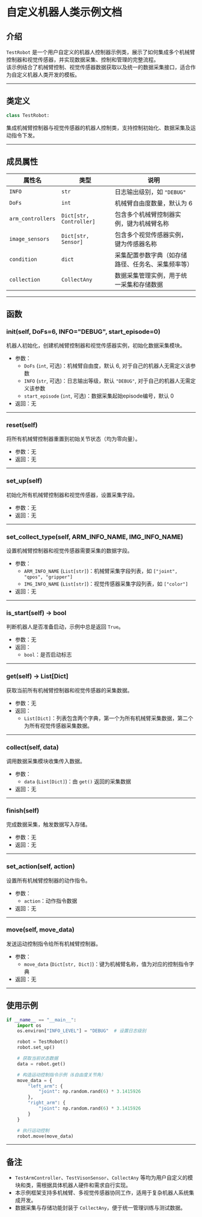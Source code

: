 # 自定义机器人类示例文档

## 介绍  
`TestRobot` 是一个用户自定义的机器人控制器示例类，展示了如何集成多个机械臂控制器和视觉传感器，并实现数据采集、控制和管理的完整流程。  
该示例结合了机械臂控制、视觉传感器数据获取以及统一的数据采集接口，适合作为自定义机器人类开发的模板。

---

## 类定义
```python
class TestRobot:
```

集成机械臂控制器与视觉传感器的机器人控制类，支持控制初始化、数据采集及运动指令下发。

---

## 成员属性

| 属性名           | 类型              | 说明                                         |
|-----------------|-------------------|----------------------------------------------|
| `INFO`          | `str`             | 日志输出级别，如 `"DEBUG"`                     |
| `DoFs`          | `int`             | 机械臂自由度数量，默认为 6                     |
| `arm_controllers`| `Dict[str, Controller]` | 包含多个机械臂控制器实例，键为机械臂名称               |
| `image_sensors` | `Dict[str, Sensor]`     | 包含多个视觉传感器实例，键为传感器名称                   |
| `condition`     | `dict`            | 采集配置参数字典（如存储路径、任务名、采集频率等）        |
| `collection`    | `CollectAny`      | 数据采集管理实例，用于统一采集和存储数据                    |

---

## 函数

### **__init__(self, DoFs=6, INFO="DEBUG", start_episode=0)**  
机器人初始化，创建机械臂控制器和视觉传感器实例，初始化数据采集模块。

- 参数：  
  - `DoFs` (`int`, 可选)：机械臂自由度，默认 6, 对于自己的机器人无需定义该参数 
  - `INFO` (`str`, 可选)：日志输出等级，默认 `"DEBUG"`, 对于自己的机器人无需定义该参数   
  - `start_episode` (`int`, 可选)：数据采集起始episode编号，默认 0  
- 返回：无  

---

### **reset(self)**  
将所有机械臂控制器重置到初始关节状态（均为零向量）。

- 参数：无  
- 返回：无  

---

### **set_up(self)**  
初始化所有机械臂控制器和视觉传感器，设置采集字段。

- 参数：无  
- 返回：无  

---

### **set_collect_type(self, ARM_INFO_NAME, IMG_INFO_NAME)**  
设置机械臂控制器和视觉传感器需要采集的数据字段。

- 参数：  
  - `ARM_INFO_NAME` (`List[str]`)：机械臂采集字段列表，如 `["joint", "qpos", "gripper"]`  
  - `IMG_INFO_NAME` (`List[str]`)：视觉传感器采集字段列表，如 `["color"]`  
- 返回：无  

---

### **is_start(self) -> bool**  
判断机器人是否准备启动，示例中总是返回 `True`。

- 参数：无  
- 返回：  
  - `bool`：是否启动标志  

---

### **get(self) -> List[Dict]**  
获取当前所有机械臂控制器和视觉传感器的采集数据。

- 参数：无  
- 返回：  
  - `List[Dict]`：列表包含两个字典，第一个为所有机械臂采集数据，第二个为所有视觉传感器采集数据。  

---

### **collect(self, data)**  
调用数据采集模块收集传入数据。

- 参数：  
  - `data` (`List[Dict]`)：由 `get()` 返回的采集数据  
- 返回：无  

---

### **finish(self)**  
完成数据采集，触发数据写入存储。

- 参数：无  
- 返回：无  

---

### **set_action(self, action)**  
设置所有机械臂控制器的动作指令。

- 参数：  
  - `action`：动作指令数据  
- 返回：无  

---

### **move(self, move_data)**  
发送运动控制指令给所有机械臂控制器。

- 参数：  
  - `move_data` (`Dict[str, Dict]`)：键为机械臂名称，值为对应的控制指令字典  
- 返回：无  

---

## 使用示例
```python
if __name__ == "__main__":
    import os
    os.environ["INFO_LEVEL"] = "DEBUG"  # 设置日志级别

    robot = TestRobot()
    robot.set_up()

    # 获取当前状态数据
    data = robot.get()

    # 构造运动控制指令示例（6自由度关节角）
    move_data = {
        "left_arm": {
            "joint": np.random.rand(6) * 3.1415926
        },
        "right_arm": {
            "joint": np.random.rand(6) * 3.1415926
        }
    }

    # 执行运动控制
    robot.move(move_data)
```

---

## 备注  
- `TestArmController`、`TestVisonSensor`、`CollectAny` 等均为用户自定义的模块和类，需根据具体机器人硬件和需求自行实现。  
- 本示例框架支持多机械臂、多视觉传感器协同工作，适用于复杂机器人系统集成开发。  
- 数据采集与存储功能封装于 `CollectAny`，便于统一管理训练与测试数据。  
